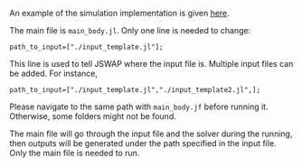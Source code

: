 An example of the simulation implementation is given [here](https://github.com/deconvolution/JSWAP/tree/main/examples/template).

The main file is `main_body.jl`. Only one line is needed to change:
```
path_to_input=["./input_template.jl"];
```
This line is used to tell JSWAP where the input file is. Multiple input files can be added. For instance,
```
path_to_input=["./input_template.jl","./input_template2.jl",];
```

Please navigate to the same path with `main_body.jf` before running it. Otherwise, some folders might not be found.

The main file will go through the input file and the solver during the running, then outputs will be generated under the path specified in the input file. Only the main file is needed to run.
